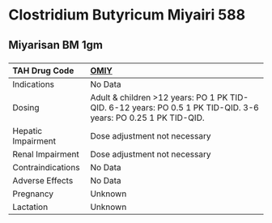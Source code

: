 # Clostridium Butyricum Miyairi 588

## Miyarisan BM 1gm

##### 

| TAH Drug Code      | [OMIY](https://www.tahsda.org.tw/drugs/hissearch.php?drug_code=OMIY)                                           |
|:-------------------|:---------------------------------------------------------------------------------------------------------------|
| Indications        | No Data                                                                                                        |
| Dosing             | Adult & children >12 years: PO 1 PK TID-QID. 6-12 years: PO 0.5 1 PK TID-QID. 3-6 years: PO 0.25 1 PK TID-QID. |
| Hepatic Impairment | Dose adjustment not necessary                                                                                  |
| Renal Impairment   | Dose adjustment not necessary                                                                                  |
| Contraindications  | No Data                                                                                                        |
| Adverse Effects    | No Data                                                                                                        |
| Pregnancy          | Unknown                                                                                                        |
| Lactation          | Unknown                                                                                                        |

